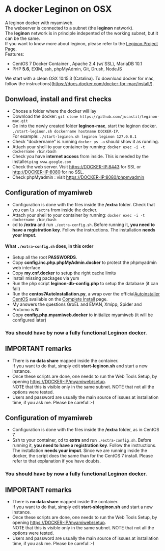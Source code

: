 # A docker Leginon on OSX
A leginon docker with myamiweb.  
The webserver is connected to a subnet (the **leginon** network).  
The **leginon** network is in principle indepented of the working subnet, but it can be the same.  
If you want to know more about leginon, please refer to the [Leginon Project Page](http://emg.nysbc.org/redmine/projects/leginon/wiki/Leginon_Homepage).  
Features:  
- CentOS 7 Docker Container , Apache 2.4 (w/ SSL), MariaDB 10.1
- PHP **5.6**, EXIM, ssh, phpMyAdmin, Git, Drush, NodeJS

We start with a clean OSX 10.15.3 (Catalina). 
To download docker for mac, follow the instructions](https://docs.docker.com/docker-for-mac/install/).   

## Donwload, install and first checks
- Choose a folder where the docker will lay  
- Download the docker: ``git clone https://github.com/jucastil/leginon-mac.git``  
- Go into the newly created folder **leginon-mac**, start the leginon docker.  
``./start-leginon.sh dockername hostname DOCKER-IP``.  
For example: ``./start-leginon.sh leginon leginon 127.0.0.1``     
- Check "dockername" is running ``docker ps -a`` should show it as running.
- Attach your shell to your container by running: ``docker exec -i -t dockername /bin/bash``
- Check you have **internet access** from inside. This is needed by the installer.``ping www.google.com``  
- Check the web server. Visit [https://DOCKER-IP:8443](https://DOCKER-IP:8443) for SSL or [http://DOCKER-IP:8080](http://DOCKER-IP:8080) for no SSL.
- Check phpMyadmin : visit [https://DOCKER-IP:8080/phpmyadmin](https://DOCKER-IP:8080/phpmyadmin)

## Configuration of myamiweb    
- Configuration is done with the files inside the **/extra** folder. Check that you can ``ls /extra`` from inside the docker.
-  Attach your shell to your container by running: ``docker exec -i -t dockername /bin/bash``
- cd to **/extra** and run ``./extra-config.sh``. Before running it, **you need to have a registration key**. Follow the instructions. The installation **needs your imput**. 

#### What ``./extra-config.sh`` does, in this order   
  * Setup all the root **PASSWORDS**. 
  * Copy __config.inc.php.phpMyAdmin.docker__ to protect the phpmyadmin web interface
  * Copy __my.cnf.docker__ to setup the right cache limits 
  * Install missing packages via yum  
  * Run the php script __leginon-db-config.php__ to setup the database (it can fail)
  * Run the  __centos7AutoInstallation.py__, a wrap over the official[Autoinstaller CentOS](http://emg.nysbc.org/redmine/projects/leginon/wiki/Autoinstaller_for_CentOS) available on the [Complete Install](http://emg.nysbc.org/redmine/projects/leginon/wiki/Complete_Installation) page.
  * My answers the questions GroEL and EMAN, Xmipp, Spider and Protomo is **N**  
  * Copy __config.php.myamiweb.docker__ to initialize myamiweb (it will be configured later)

### You should have by now a fully functional Leginon docker.

## IMPORTANT remarks

- There is **no data share** mapped inside the container.   
If you want to do that, simply edit **start-leginon.sh** and start a new instance.
- Once these scripts are done, one needs to run the Web Tools Setup, by opening [https://DOCKER-IP/myamiweb/setup](https://DOCKER-IP/myamiweb/setup).  
NOTE that this is visible only in the same subnet. NOTE that not all the options were tested.
- Users and password are usually the main source of issues at installation time, if you ask me. Please be careful :-) 

## Configuration of myamiweb    
- Configuration is done with the files inside the **/extra** folder, as in CentOS 7.
- Ssh to your container, cd to **extra** and run ``./extra-config.sh``. Before running it, **you need to have a registration key**. Follow the instructions.  The installation **needs your imput**. Since we are running inside the docker, the script does the same than for the CentOS 7 install. Please refer to that explanation if you have doubts. 

### You should have by now a fully functional Leginon docker.

## IMPORTANT remarks

- There is **no data share** mapped inside the container.  
If you want to do that, simply edit **start-sbleginon.sh** and start a new instance.
- Once these scripts are done, one needs to run the Web Tools Setup, by opening [https://DOCKER-IP/myamiweb/setup](https://DOCKER-IP/myamiweb/setup).  
NOTE that this is visible only in the same subnet. NOTE that not all the options were tested.
- Users and password are usually the main source of issues at installation time, if you ask me. Please be careful :-) 
